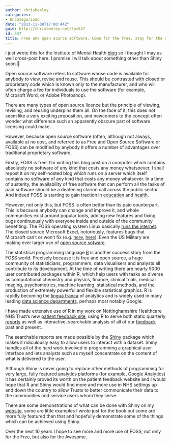 ```yaml
---
author: chrisbeeley
categories:
- Uncategorized
date: "2013-11-08T17:00:44Z"
guid: http://chrisbeeley.net/?p=537
id: 537
title: Free and open source software. Come for the free, stay for the awesome
---
```


I just wrote this for the Institute of Mental Health [blog](http://imhblog.wordpress.com/) so I thought I may as well cross-post here. I promise I will talk about something other than Shiny soon 🙂

Open source software refers to software whose code is available for anybody to view, revise and reuse. This should be contrasted with closed or proprietary code which is known only to the manufacturer, and who will often charge a fee for individuals to use the software (for example, Microsoft Word, or Adobe Photoshop).

There are many types of open source licence but the principle of viewing, revising, and reusing underpins them all. On the face of it, this does not seem like a very exciting proposition, and newcomers to the concept often wonder what difference such an apparently obscure part of software licensing could make.

However, because open source software (often, although not always, available at no cost, and referred to as Free and Open Source Software or FOSS) can be modified by anybody it offers a number of advantages over traditional proprietary software.

Firstly, FOSS is free. I’m writing this blog post on a computer which contains absolutely no software of any kind that costs any money whatsoever. I shall repost it on my self-hosted blog which runs on a server which itself contains no software of any kind that costs any money whatsover. In a time of austerity, the availability of free software that can perform all the tasks of paid software should be a deafening clarion call across the public sector. And indeed FOSS is starting to gain traction in [education](http://opensource.com/education/13/9/back-to-school-with-open-source) and [health](http://jamia.bmj.com/content/early/2013/06/05/amiajnl-2013-001671.full.pdf?keytype=ref&ijkey=ZhXd44bC9z9a7gr).

However, not only this, but FOSS is often better than its paid counterpart. This is because anybody can change and improve it, and whole communities exist around popular tools, adding new features and fixing bugs continuously with everyone inside and outside of the community benefiting. The FOSS operating system Linux basically [runs the internet](http://www.pcmech.com/article/would-the-internet-exist-without-linux/). The closed source Microsoft Excel, notoriously, features bugs that Microsoft can’t or won’t fix (e.g. [here](http://andrewgelman.com/2013/04/17/excel-bashing/), [here](http://homepage.cs.uiowa.edu/~jcryer/JSMTalk2001.pdf)). Even the US Military are making ever larger use of [open source sotware](http://news.cnet.com/8301-13505_3-9872263-16.html).

The statistical programming language [R](http://cran.r-project.org/) is another success story from the FOSS world. Precisely because it is free and open source, a huge community of statisticians, programmers, data visualisers and analysts all contribute to its development. At the time of writing there are nearly 5000 user contributed packages within R, which help users with tasks as diverse as computational chemistry and physics, finance, clinical trials, medical imaging, psychometrics, machine learning, statistical methods, and the production of extremely powerful and flexible statistical graphics. R is rapidly becoming the [lingua franca](http://www.nytimes.com/2009/01/07/technology/business-computing/07program.html?_r=0) of analytics and is widely used in many leading [data science departments](http://www.revolutionanalytics.com/companies-using-r), perhaps most notably Google.

I have made extensive use of R in my work on Nottinghamshire Healthcare NHS Trust’s new [patient feedback site](http://feedback.nottinghamshirehealthcare.nhs.uk/), using R to serve both static quarterly [reports](http://feedback.nottinghamshirehealthcare.nhs.uk/report) as well as interactive, searchable analysis of all of our [feedback](http://feedback.nottinghamshirehealthcare.nhs.uk/reports/custom) past and present.

The searchable reports are made possible by the [Shiny](http://www.rstudio.com/shiny/) package which makes it ridiculously easy to allow users to interact with a dataset. Shiny handles all of the hard work involved in programming a graphical user interface and lets analysts such as myself concentrate on the content of what is delivered to the user.

Although Shiny is never going to replace other methods of programming for very large, fully featured analytics platforms (for example, Google Analytics) it has certainly proved its worth on the patient feedback website and I would hope that R and Shiny would find more and more use in NHS settings up and down the country to allow Trusts to better communicate their data to the communities and service users whom they serve.

There are some demonstrations of what can be done with Shiny on my [website](http://chrisbeeley.net/website/), some are little examples I wrote just for the book but some are more fully featured than that and hopefully demonstrate some of the things which can be achieved using Shiny.

Over the next 10 years I hope to see more and more use of FOSS, not only for the Free, but also for the Awesome.